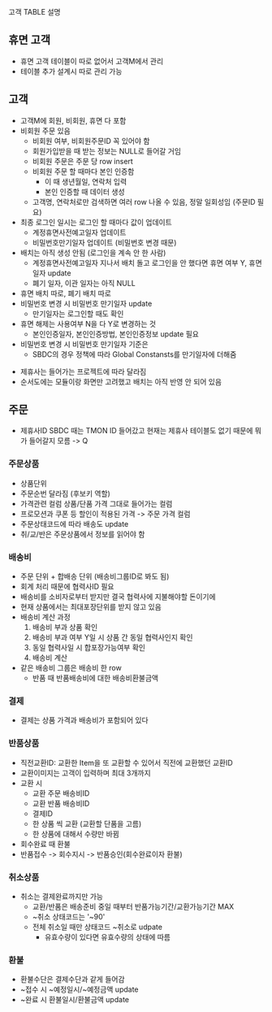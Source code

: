 고객 TABLE 설명

## 휴면 고객
- 휴면 고객 테이블이 따로 없어서 고객M에서 관리
- 테이블 추가 설계시 따로 관리 가능

## 고객
- 고객M에 회원, 비회원, 휴면 다 포함
- 비회원 주문 있음
    - 비회원 여부, 비회원주문ID 꼭 있어야 함
    - 회원가입받을 때 받는 정보는 NULL로 들어갈 거임
    - 비회원 주문은 주문 당 row insert
    - 비회원 주문 할 때마다 본인 인증함
        - 이 때 생년월일, 연락처 입력
        - 본인 인증할 때 데이터 생성
    - 고객명, 연락처로만 검색하면 여러 row 나올 수 있음, 정말 일회성임 (주문ID 필요)
- 최종 로그인 일시는 로그인 할 때마다 값이 업데이트
    - 계정휴면사전예고일자 업데이트
    - 비밀번호만기일자 업데이트 (비밀번호 변경 때문)
- 배치는 아직 생성 안됨 (로그인을 계속 안 한 사람)
    - 계정휴면사전예고일자 지나서 배치 돌고 로그인을 안 했다면 휴면 여부 Y, 휴면 일자 update
    - 폐기 일자, 이관 일자는 아직 NULL
- 휴면 배치 따로, 폐기 배치 따로
- 비밀번호 변경 시 비밀번호 만기일자 update
    - 만기일자는 로그인할 때도 확인
- 휴면 해제는 사용여부 N을 다 Y로 변경하는 것
    - 본인인증일자, 본인인증방법, 본인인증정보 update 필요
- 비밀번호 변경 시 비밀번호 만기일자 기준은
    - SBDC의 경우 정책에 따라 Global Constansts를 만기일자에 더해줌

* 제휴사는 들어가는 프로젝트에 따라 달라짐
* 순서도에는 모듈이랑 화면만 고려했고 배치는 아직 반영 안 되어 있음

## 주문
- 제휴사ID SBDC 때는 TMON ID 들어갔고 현재는 제휴사 테이블도 없기 때문에 뭐가 들어갈지 모름 -> Q

### 주문상품
- 상품단위
- 주문순번 달라짐 (후보키 역할)
- 가격관련 컬럼 상품/단품 가격 그대로 들어가는 컬럼
- 프로모션과 쿠폰 등 할인이 적용된 가격 -> 주문 가격 컬럼
- 주문상태코드에 따라 배송도 update
- 취/교/반은 주문상품에서 정보를 읽어야 함

### 배송비
- 주문 단위 + 합배송 단위 (배송비그룹ID로 봐도 됨)
- 회계 처리 때문에 협력사ID 필요
- 배송비를 소비자로부터 받지만 결국 협력사에 지불해야할 돈이기에
- 현재 상품에서는 최대포장단위를 받지 않고 있음
- 배송비 계산 과정
    1. 배송비 부과 상품 확인
    2. 배송비 부과 여부 Y일 시 상품 간 동일 협력사인지 확인
    3. 동일 협력사일 시 합포장가능여부 확인
    4. 배송비 계산
- 같은 배송비 그룹은 배송비 한 row
    - 반품 때 반품배송비에 대한 배송비환불금액

### 결제
- 결제는 상품 가격과 배송비가 포함되어 있다

### 반품상품
- 직전교환ID: 교환한 Item을 또 교환할 수 있어서 직전에 교환했던 교환ID
- 교환이미지는 고객이 입력하며 최대 3개까지
- 교환 시
    - 교환 주문 배송비ID
    - 교환 반품 배송비ID
    - 결제ID
    - 한 상품 씩 교환 (교환할 단품을 고름)
    - 한 상품에 대해서 수량만 바뀜
- 회수완료 때 환불
- 반품접수 -> 회수지시 -> 반품승인(회수완료이자 환불)

### 취소상품
- 취소는 결제완료까지만 가능
    - 교환/반품은 배송준비 중일 때부터 반품가능기간/교환가능기간 MAX
    - ~취소 상태코드는 '~90'
    - 전체 취소일 때만 상태코드 ~취소로 udpate
        - 유효수량이 있다면 유효수량의 상태에 따름

### 환불
- 환불수단은 결제수단과 같게 들어감
- ~접수 시 ~예정일시/~예정금액 update
- ~완료 시 환불일시/환불금액 update
